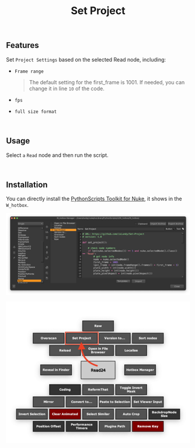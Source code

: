 <h1 align='center'>
  Set Project
</h1>

<br />

## Features

Set `Project Settings` based on the selected Read node, including:

- `Frame range`

    > The default setting for the first_frame is 1001. If needed, you can change it in line `10` of the code.
- `fps`
- `full size format`

<br />

## Usage

Select `a` `Read` node and then run the script.

<br />

## Installation

You can directly install the [PythonScripts Toolkit for Nuke](https://github.com/isLundy/Nuke-PythonScripts-Toolkit.git), it shows in the `W_hotbox`.

![usage 01](./images/usage_01.png)

![usage 02](./images/usage_02.png)
